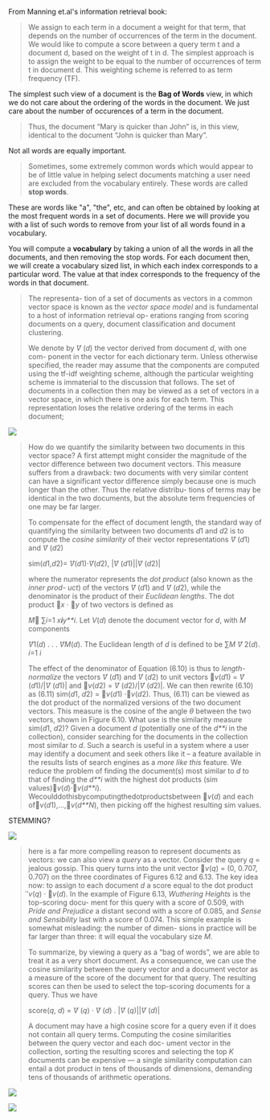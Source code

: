 From Manning et.al's information retrieval book:

> We assign to each term in a document a weight for that term, that depends on the number of occurrences of the term in the document. We would like to compute a score between a query term t and a document d, based on the weight of t in d. The simplest approach is to assign the weight to be equal to the number of occurrences of term t in document d. This weighting scheme is referred to as term frequency (TF).

The simplest such view of a document is the **Bag of Words** view, in which we do not care about the ordering of the words in the document. We just care about the number of occurences of a term in the document.

> Thus, the document “Mary is quicker than John” is, in this view, identical to the document “John is quicker than Mary”.

Not all words are equally important. 

> Sometimes, some extremely common words which would appear to be of little value in helping select documents matching a user need are excluded  from the vocabulary entirely. These words are called **stop words**. 

These are words like "a", "the", etc,  and can often be obtained by looking at the most frequent words in a set of documents. Here we will provide you with a list of such words to remove from your list of all words found in a vocabulary.

You will compute a **vocabulary** by taking a union of all the words in all the documents, and then removing the stop words. For each document then, we will create a vocabulary sized list, in which each index corresponds to a particular word. The value at that index corresponds to the frequency of the words in that document.

> The representa- tion of a set of documents as vectors in a common vector space is known as the *vector space model* and is fundamental to a host of information retrieval op- erations ranging from scoring documents on a query, document classification and document clustering.  
>
> We denote by *V*⃗ (*d*) the vector derived from document *d*, with one com- ponent in the vector for each dictionary term. Unless otherwise specified, the reader may assume that the components are computed using the tf-idf weighting scheme, although the particular weighting scheme is immaterial to the discussion that follows. The set of documents in a collection then may be viewed as a set of vectors in a vector space, in which there is one axis for each term. This representation loses the relative ordering of the terms in each document; 

![](https://www.dropbox.com/s/tbm9d4a46t2p91m/Screenshot%202019-12-11%2014.01.08.png?dl=1)

> How do we quantify the similarity between two documents in this vector space? A first attempt might consider the magnitude of the vector difference between two document vectors. This measure suffers from a drawback: two documents with very similar content can have a significant vector difference simply because one is much longer than the other. Thus the relative distribu- tions of terms may be identical in the two documents, but the absolute term frequencies of one may be far larger. 
>
> To compensate for the effect of document length, the standard way of quantifying the similarity between two documents *d*1 and *d*2 is to compute the *cosine similarity* of their vector representations *V*⃗ (*d*1) and *V*⃗ (*d*2) 
>
> sim(*d*1,*d*2)= *V*⃗(*d*1)·*V*⃗(*d*2), |*V*⃗ (*d*1)||*V*⃗ (*d*2)| 
>
> where the numerator represents the *dot product* (also known as the *inner prod- uct*) of the vectors *V*⃗ (*d*1) and *V*⃗ (*d*2), while the denominator is the product of their *Euclidean lengths*. The dot product ⃗*x* · ⃗*y* of two vectors is defined as 
>
> *M*⃗􏰑
>  ∑*i*=1 *x**i**y**i*. Let *V*(*d*) denote the document vector for *d*, with *M* components 
>
> *V*⃗1(*d*) . . . *V*⃗*M*(*d*). The Euclidean length of *d* is defined to be ∑*M* *V*⃗ 2(*d*). *i*=1 *i* 
>
> The effect of the denominator of Equation (6.10) is thus to *length-normalize* the vectors *V*⃗ (*d*1) and *V*⃗ (*d*2) to unit vectors ⃗*v*(*d*1) = *V*⃗ (*d*1)/|*V*⃗ (*d*1)| and ⃗*v*(*d*2) = *V*⃗ (*d*2)/|*V*⃗ (*d*2)|. We can then rewrite (6.10) as (6.11) sim(*d*1, *d*2) = ⃗*v*(*d*1) ·⃗*v*(*d*2). Thus, (6.11) can be viewed as the dot product of the normalized versions of the two document vectors. This measure is the cosine of the angle *θ* between the two vectors, shown in Figure 6.10. What use is the similarity measure sim(*d*1, *d*2)? Given a document *d* (potentially one of the *d**i* in the collection), consider searching for the documents in the collection most similar to *d*. Such a search is useful in a system where a user may identify a document and seek others like it – a feature available in the results lists of search engines as a *more like this* feature. We reduce the problem of finding the document(s) most similar to *d* to that of finding the *d**i* with the highest dot products (sim values)⃗*v*(*d*)·⃗*v*(*d**i*). Wecoulddothisbycomputingthedotproductsbetween ⃗*v*(*d*) and each of⃗*v*(*d*1),...,⃗*v*(*d**N*), then picking off the highest resulting sim values. 

STEMMING?



![](https://www.dropbox.com/s/yppp9mh61czmmiv/Screenshot%202019-12-11%2013.59.50.png?dl=1)

>here is a far more compelling reason to represent documents as vectors: we can also view a *query* as a vector. Consider the query *q* = jealous gossip. This query turns into the unit vector ⃗*v*(*q*) = (0, 0.707, 0.707) on the three coordinates of Figures 6.12 and 6.13. The key idea now: to assign to each document *d* a score equal to the dot product ⃗*v*(*q*) · ⃗*v*(*d*). In the example of Figure 6.13, *Wuthering Heights* is the top-scoring docu- ment for this query with a score of 0.509, with *Pride and Prejudice* a distant second with a score of 0.085, and *Sense and Sensibility* last with a score of 0.074. This simple example is somewhat misleading: the number of dimen- sions in practice will be far larger than three: it will equal the vocabulary size *M*. 
>
>To summarize, by viewing a query as a “bag of words”, we are able to treat it as a very short document. As a consequence, we can use the cosine similarity between the query vector and a document vector as a measure of the score of the document for that query. The resulting scores can then be used to select the top-scoring documents for a query. Thus we have 
>
>score(*q*, *d*) = *V*⃗ (*q*) · *V*⃗ (*d*) . |*V*⃗ (*q*)||*V*⃗ (*d*)| 
>
>A document may have a high cosine score for a query even if it does not contain all query terms.  Computing the cosine similarities between the query vector and each doc- ument vector in the collection, sorting the resulting scores and selecting the top *K* documents can be expensive — a single similarity computation can entail a dot product in tens of thousands of dimensions, demanding tens of thousands of arithmetic operations.  

![](https://www.dropbox.com/s/j9avemp5f7zfdsp/Screenshot%202019-12-11%2014.01.54.png?dl=1)

![](https://www.dropbox.com/s/1ggkr73x3mrgz2e/Screenshot%202019-12-11%2014.02.47.png?dl=1)